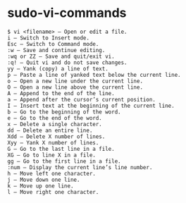 # sudo-vi-commands
    $ vi <filename> — Open or edit a file.
    i — Switch to Insert mode.
    Esc — Switch to Command mode.
    :w — Save and continue editing.
    :wq or ZZ — Save and quit/exit vi.
    :q! — Quit vi and do not save changes.
    yy — Yank (copy) a line of text.
    p — Paste a line of yanked text below the current line.
    o — Open a new line under the current line.
    O — Open a new line above the current line.
    A — Append to the end of the line.
    a — Append after the cursor’s current position.
    I — Insert text at the beginning of the current line.
    b — Go to the beginning of the word.
    e — Go to the end of the word.
    x — Delete a single character.
    dd — Delete an entire line.
    Xdd — Delete X number of lines.
    Xyy — Yank X number of lines.
    G — Go to the last line in a file.
    XG — Go to line X in a file.
    gg — Go to the first line in a file.
    :num — Display the current line’s line number.
    h — Move left one character.
    j — Move down one line.
    k — Move up one line.
    l — Move right one character.
